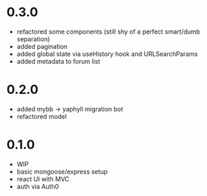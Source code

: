 # 0.3.0
+ refactored some components (still shy of a perfect smart/dumb separation)
+ added pagination
+ added global state via useHistory hook and URLSearchParams
+ added metadata to forum list

# 0.2.0
+ added mybb -> yaphyll migration bot
+ refactored model

# 0.1.0
+ WIP
+ basic mongoose/express setup
+ react UI with MVC 
+ auth via Auth0